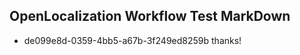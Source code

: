## OpenLocalization Workflow Test MarkDown
* de099e8d-0359-4bb5-a67b-3f249ed8259b thanks!

<!--HONumber=Aug16_HO3-->


